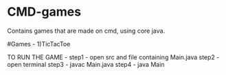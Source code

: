 # CMD-games
Contains games that are made on cmd, using core java.

#Games -
1)TicTacToe

TO RUN THE GAME -
step1 - open src and file containing Main.java
step2 - open terminal
step3 - javac Main.java
step4 - java Main
